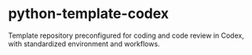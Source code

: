 # python-template-codex
Template repository preconfigured for coding and code review in Codex, with standardized environment and workflows.

